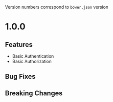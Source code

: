 Version numbers correspond to `bower.json` version

# 1.0.0

## Features
 * Basic Authentication
 * Basic Authorization
 
## Bug Fixes

## Breaking Changes